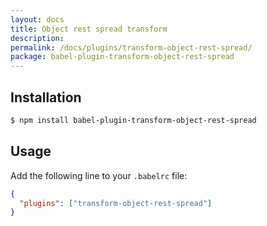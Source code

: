 ```yaml
---
layout: docs
title: Object rest spread transform
description:
permalink: /docs/plugins/transform-object-rest-spread/
package: babel-plugin-transform-object-rest-spread
---
```


## Installation

```sh
$ npm install babel-plugin-transform-object-rest-spread
```

## Usage

Add the following line to your `.babelrc` file:

```json
{
  "plugins": ["transform-object-rest-spread"]
}
```

